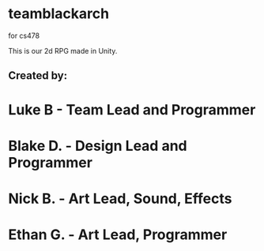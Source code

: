 # teamblackarch
for cs478

This is our 2d RPG made in Unity.

## Created by:
# Luke B - Team Lead and Programmer
# Blake D. - Design Lead and Programmer
# Nick B. - Art Lead, Sound, Effects
# Ethan G. - Art Lead, Programmer
